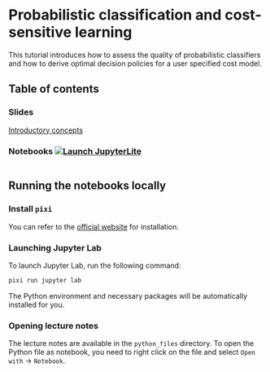 # Probabilistic classification and cost-sensitive learning

This tutorial introduces how to assess the quality of probabilistic classifiers
and how to derive optimal decision policies for a user specified cost model.

## Table of contents

### Slides

[Introductory concepts](https://docs.google.com/presentation/d/1EW3alaVuUKzk8aCWONxpBQQ1LqCmFHNixIwbnfgjuSA/edit?usp=sharing)

### Notebooks [![Launch JupyterLite](/images/jupyterlite_badge.svg 'Our JupyterLite website')](https://probabl-ai.github.io/calibration-cost-sensitive-learning/jupyterlite)

```{tableofcontents}
```

## Running the notebooks locally

### Install `pixi`

You can refer to the [official website](https://pixi.sh/latest/#installation) for
installation.

### Launching Jupyter Lab

To launch Jupyter Lab, run the following command:

```bash
pixi run jupyter lab
```

The Python environment and necessary packages will be automatically installed for you.

### Opening lecture notes

The lecture notes are available in the `python_files` directory. To open the Python
file as notebook, you need to right click on the file and select
`Open with` -> `Notebook`.

